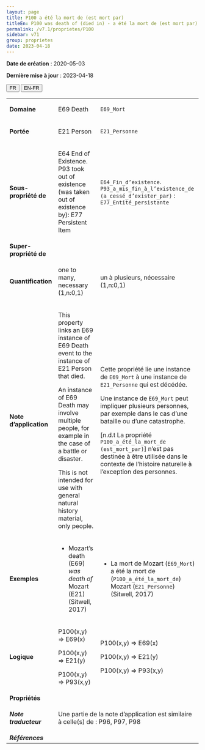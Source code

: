 ```yaml
---
layout: page
title: P100 a été la mort de (est mort par)
titleEn: P100 was death of (died in) - a été la mort de (est mort par)
permalink: /v7.1/proprietes/P100
sidebar: v71
group: proprietes
date: 2023-04-18
---
```


**Date de création** : 2020-05-03

**Dernière mise à jour** : 2023-04-18

<div class="lang-buttons">
  <button id="fr" class="activate">FR</button>
  <button id="en-fr">EN-FR</button>
</div>

<table>
<tbody>
<tr>
<td><strong>Domaine</strong></td>
<td class="en">
<p>E69 Death</p>
</td>
<td>
<p><code class="language-plaintext highlighter-rouge">E69_Mort</code></p>
</td>
</tr>
<tr>
<td><strong>Portée</strong></td>
<td class="en">
<p>E21 Person</p>
</td>
<td>
<p><code class="language-plaintext highlighter-rouge">E21_Personne</code></p>
</td>
</tr>
<tr>
<td><strong>Sous-propriété de</strong></td>
<td class="en">
<p>E64 End of Existence. P93 took out of existence (was taken out of existence by): E77 Persistent Item</p>
</td>
<td>
<p><code class="language-plaintext highlighter-rouge">E64_Fin_d’existence</code>. <code class="language-plaintext highlighter-rouge">P93_a_mis_fin_à_l’existence_de (a_cessé_d’exister_par)</code> : <code class="language-plaintext highlighter-rouge">E77_Entité_persistante</code></p>
</td>
</tr>
<tr>
<td><strong>Super-propriété de</strong></td>
<td class="en">
</td>
<td>
</td>
</tr>
<tr>
<td><strong>Quantification</strong></td>
<td class="en">
<p>one to many, necessary (1,n:0,1)</p>
</td>
<td>
<p>un à plusieurs, nécessaire (1,n:0,1)</p>
</td>
</tr>
<tr>
<td><strong>Note d’application</strong></td>
<td class="en">
<p>This property links an E69 instance of E69 Death event to the instance of E21 Person that died.</p>
<p>An instance of E69 Death may involve multiple people, for example in the case of a battle or disaster.</p>
<p>This is not intended for use with general natural history material, only people.</p>
</td>
<td>
<p>Cette propriété lie une instance de <code class="language-plaintext highlighter-rouge">E69_Mort</code> à une instance de <code class="language-plaintext highlighter-rouge">E21_Personne</code> qui est décédée.</p>
<p>Une instance de <code class="language-plaintext highlighter-rouge">E69_Mort</code> peut impliquer plusieurs personnes, par exemple dans le cas d’une bataille ou d’une catastrophe. </p>
<p> </p>
<p>[n.d.t La propriété <code class="language-plaintext highlighter-rouge">P100_a_été_la_mort_de (est_mort_par)</code>] n’est pas destinée à être utilisée dans le contexte de l’histoire naturelle à l’exception des personnes.</p>
</td>
</tr>
<tr>
<td><strong>Exemples</strong></td>
<td class="en">
<ul>
<li><p>Mozart’s death (E69) <em>was death of</em> Mozart (E21) (Sitwell, 2017)</p>
</li>
</ul>
</td>
<td>
<ul>
<li><p>La mort de Mozart (<code class="language-plaintext highlighter-rouge">E69_Mort</code>) a été la mort de (<code class="language-plaintext highlighter-rouge">P100_a_été_la_mort_de</code>) Mozart (<code class="language-plaintext highlighter-rouge">E21_Personne</code>) (Sitwell, 2017)</p>
</li>
</ul>
</td>
</tr>
<tr>
<td><strong>Logique</strong></td>
<td class="en">
<p>P100(x,y) ⇒ E69(x)</p>
<p>P100(x,y) ⇒ E21(y)</p>
<p>P100(x,y) ⇒ P93(x,y)</p>
</td>
<td>
<p>P100(x,y) ⇒ E69(x)</p>
<p>P100(x,y) ⇒ E21(y)</p>
<p>P100(x,y) ⇒ P93(x,y)</p>
</td>
</tr>
<tr>
<td><strong>Propriétés</strong></td>
<td class="en">
</td>
<td>
</td>
</tr>
<tr>
<td><strong><em>Note traducteur</em></strong></td>
<td colspan="2">
<p>Une partie de la note d’application est similaire à celle(s) de : P96, P97, P98</p>
</td>
</tr>
<tr>
<td><strong><em>Références</em></strong></td>
<td colspan="2">
<p><em></em></p>
</td>
</tr>
</tbody>
</table>

				